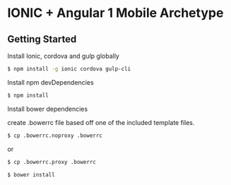 IONIC + Angular 1 Mobile Archetype
=====================

## Getting Started

Install Ionic, cordova and gulp globally

```bash
$ npm install -g ionic cordova gulp-cli
```

Install npm devDependencies

```bash
$ npm install
```

Install bower dependencies

create .bowerrc file based off one of the included template files.

```bash
$ cp .bowerrc.noproxy .bowerrc 
```
or
```bash
$ cp .bowerrc.proxy .bowerrc 
```

```bash
$ bower install
```

